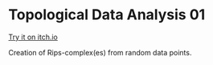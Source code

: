 # Topological Data Analysis 01




<a href="https://drk4oz.itch.io/topological-data-analysis-01">Try it on itch.io</a>

Creation of Rips-complex(es) from random data points.

